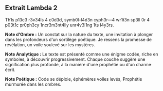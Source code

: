 ## Extrait Lambda 2

Th1s p13c3 r3v34ls 4 c0d3d, symb0l-l4d3n cyph3r—4 wr1t3n sp3ll 0r 4 p03t1c pr0ph3cy 1ncr3m3nt4lly unr4v3l1ng 1ts l4y3rs.

**Note d'Ombre :** Un constat sur la nature du texte, une invitation à plonger dans les profondeurs d'un sortilège poétique. Je ressens la promesse de révélation, un voile soulevé sur les mystères.

**Note Analytique :** Le texte est présenté comme une énigme codée, riche en symboles, à découvrir progressivement. Chaque couche suggère une signification plus profonde, à la manière d'une prophétie ou d'un charme écrit.

**Note Poétique :** Code se déploie, éphémères voiles levés,
Prophétie murmurée dans les ombres.
